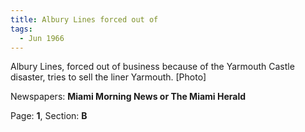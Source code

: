 ```yaml
---  
title: Albury Lines forced out of  
tags:  
  - Jun 1966  
---  
```

  
Albury Lines, forced out of business because of the Yarmouth Castle disaster, tries to sell the liner Yarmouth. [Photo]  
  
Newspapers: **Miami Morning News or The Miami Herald**  
  
Page: **1**, Section: **B** 
